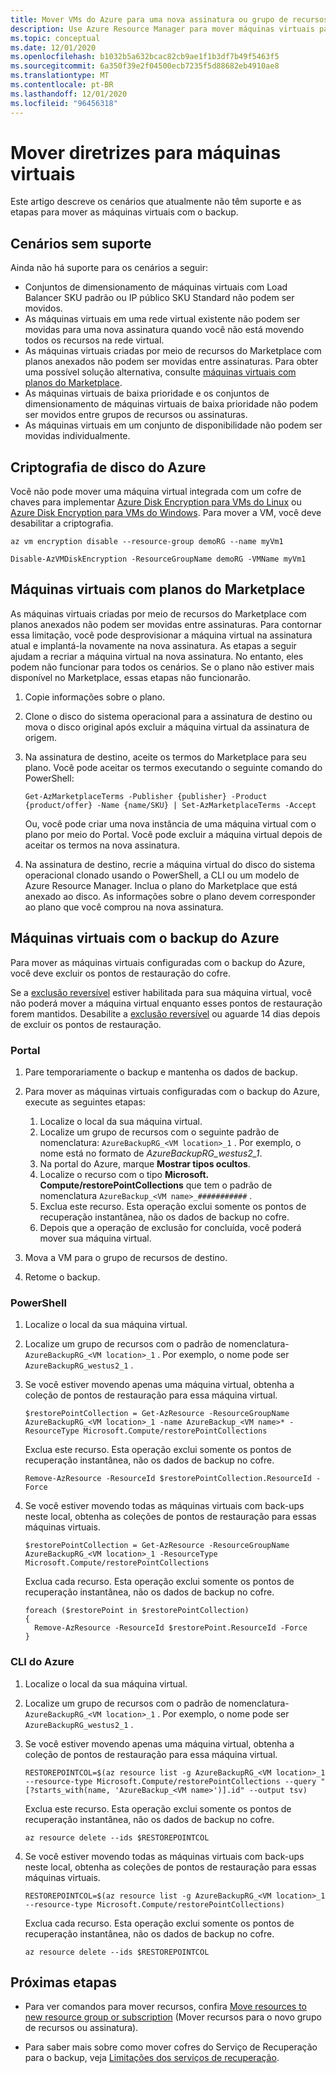```yaml
---
title: Mover VMs do Azure para uma nova assinatura ou grupo de recursos
description: Use Azure Resource Manager para mover máquinas virtuais para um novo grupo de recursos ou assinatura.
ms.topic: conceptual
ms.date: 12/01/2020
ms.openlocfilehash: b1032b5a632bcac82cb9ae1f1b3df7b49f5463f5
ms.sourcegitcommit: 6a350f39e2f04500ecb7235f5d88682eb4910ae8
ms.translationtype: MT
ms.contentlocale: pt-BR
ms.lasthandoff: 12/01/2020
ms.locfileid: "96456318"
---
```

# <a name="move-guidance-for-virtual-machines"></a>Mover diretrizes para máquinas virtuais

Este artigo descreve os cenários que atualmente não têm suporte e as etapas para mover as máquinas virtuais com o backup.

## <a name="scenarios-not-supported"></a>Cenários sem suporte

Ainda não há suporte para os cenários a seguir:

* Conjuntos de dimensionamento de máquinas virtuais com Load Balancer SKU padrão ou IP público SKU Standard não podem ser movidos.
* As máquinas virtuais em uma rede virtual existente não podem ser movidas para uma nova assinatura quando você não está movendo todos os recursos na rede virtual.
* As máquinas virtuais criadas por meio de recursos do Marketplace com planos anexados não podem ser movidas entre assinaturas. Para obter uma possível solução alternativa, consulte [máquinas virtuais com planos do Marketplace](#virtual-machines-with-marketplace-plans).
* As máquinas virtuais de baixa prioridade e os conjuntos de dimensionamento de máquinas virtuais de baixa prioridade não podem ser movidos entre grupos de recursos ou assinaturas.
* As máquinas virtuais em um conjunto de disponibilidade não podem ser movidas individualmente.

## <a name="azure-disk-encryption"></a>Criptografia de disco do Azure

Você não pode mover uma máquina virtual integrada com um cofre de chaves para implementar [Azure Disk Encryption para VMs do Linux](../../../virtual-machines/linux/disk-encryption-overview.md) ou [Azure Disk Encryption para VMs do Windows](../../../virtual-machines/windows/disk-encryption-overview.md). Para mover a VM, você deve desabilitar a criptografia.

```azurecli-interactive
az vm encryption disable --resource-group demoRG --name myVm1
```

```azurepowershell-interactive
Disable-AzVMDiskEncryption -ResourceGroupName demoRG -VMName myVm1
```

## <a name="virtual-machines-with-marketplace-plans"></a>Máquinas virtuais com planos do Marketplace

As máquinas virtuais criadas por meio de recursos do Marketplace com planos anexados não podem ser movidas entre assinaturas. Para contornar essa limitação, você pode desprovisionar a máquina virtual na assinatura atual e implantá-la novamente na nova assinatura. As etapas a seguir ajudam a recriar a máquina virtual na nova assinatura. No entanto, eles podem não funcionar para todos os cenários. Se o plano não estiver mais disponível no Marketplace, essas etapas não funcionarão.

1. Copie informações sobre o plano.

1. Clone o disco do sistema operacional para a assinatura de destino ou mova o disco original após excluir a máquina virtual da assinatura de origem.

1. Na assinatura de destino, aceite os termos do Marketplace para seu plano. Você pode aceitar os termos executando o seguinte comando do PowerShell:

   ```azurepowershell
   Get-AzMarketplaceTerms -Publisher {publisher} -Product {product/offer} -Name {name/SKU} | Set-AzMarketplaceTerms -Accept
   ```

   Ou, você pode criar uma nova instância de uma máquina virtual com o plano por meio do Portal. Você pode excluir a máquina virtual depois de aceitar os termos na nova assinatura.

1. Na assinatura de destino, recrie a máquina virtual do disco do sistema operacional clonado usando o PowerShell, a CLI ou um modelo de Azure Resource Manager. Inclua o plano do Marketplace que está anexado ao disco. As informações sobre o plano devem corresponder ao plano que você comprou na nova assinatura.

## <a name="virtual-machines-with-azure-backup"></a>Máquinas virtuais com o backup do Azure

Para mover as máquinas virtuais configuradas com o backup do Azure, você deve excluir os pontos de restauração do cofre.

Se a [exclusão reversível](../../../backup/backup-azure-security-feature-cloud.md) estiver habilitada para sua máquina virtual, você não poderá mover a máquina virtual enquanto esses pontos de restauração forem mantidos. Desabilite a [exclusão reversível](../../../backup/backup-azure-security-feature-cloud.md#enabling-and-disabling-soft-delete) ou aguarde 14 dias depois de excluir os pontos de restauração.

### <a name="portal"></a>Portal

1. Pare temporariamente o backup e mantenha os dados de backup.
2. Para mover as máquinas virtuais configuradas com o backup do Azure, execute as seguintes etapas:

   1. Localize o local da sua máquina virtual.
   2. Localize um grupo de recursos com o seguinte padrão de nomenclatura: `AzureBackupRG_<VM location>_1` . Por exemplo, o nome está no formato de *AzureBackupRG_westus2_1*.
   3. Na portal do Azure, marque **Mostrar tipos ocultos**.
   4. Localize o recurso com o tipo **Microsoft. Compute/restorePointCollections** que tem o padrão de nomenclatura `AzureBackup_<VM name>_###########` .
   5. Exclua este recurso. Esta operação exclui somente os pontos de recuperação instantânea, não os dados de backup no cofre.
   6. Depois que a operação de exclusão for concluída, você poderá mover sua máquina virtual.

3. Mova a VM para o grupo de recursos de destino.
4. Retome o backup.

### <a name="powershell"></a>PowerShell

1. Localize o local da sua máquina virtual.

1. Localize um grupo de recursos com o padrão de nomenclatura- `AzureBackupRG_<VM location>_1` . Por exemplo, o nome pode ser `AzureBackupRG_westus2_1` .

1. Se você estiver movendo apenas uma máquina virtual, obtenha a coleção de pontos de restauração para essa máquina virtual.

   ```azurepowershell-interactive
   $restorePointCollection = Get-AzResource -ResourceGroupName AzureBackupRG_<VM location>_1 -name AzureBackup_<VM name>* -ResourceType Microsoft.Compute/restorePointCollections
   ```

   Exclua este recurso. Esta operação exclui somente os pontos de recuperação instantânea, não os dados de backup no cofre.

   ```azurepowershell-interactive
   Remove-AzResource -ResourceId $restorePointCollection.ResourceId -Force
   ```

1. Se você estiver movendo todas as máquinas virtuais com back-ups neste local, obtenha as coleções de pontos de restauração para essas máquinas virtuais.

   ```azurepowershell-interactive
   $restorePointCollection = Get-AzResource -ResourceGroupName AzureBackupRG_<VM location>_1 -ResourceType Microsoft.Compute/restorePointCollections
   ```

   Exclua cada recurso. Esta operação exclui somente os pontos de recuperação instantânea, não os dados de backup no cofre.

   ```azurepowershell-interactive
   foreach ($restorePoint in $restorePointCollection)
   {
     Remove-AzResource -ResourceId $restorePoint.ResourceId -Force
   }
   ```

### <a name="azure-cli"></a>CLI do Azure

1. Localize o local da sua máquina virtual.

1. Localize um grupo de recursos com o padrão de nomenclatura- `AzureBackupRG_<VM location>_1` . Por exemplo, o nome pode ser `AzureBackupRG_westus2_1` .

1. Se você estiver movendo apenas uma máquina virtual, obtenha a coleção de pontos de restauração para essa máquina virtual.

   ```azurecli-interactive
   RESTOREPOINTCOL=$(az resource list -g AzureBackupRG_<VM location>_1 --resource-type Microsoft.Compute/restorePointCollections --query "[?starts_with(name, 'AzureBackup_<VM name>')].id" --output tsv)
   ```

   Exclua este recurso. Esta operação exclui somente os pontos de recuperação instantânea, não os dados de backup no cofre.

   ```azurecli-interactive
   az resource delete --ids $RESTOREPOINTCOL
   ```

1. Se você estiver movendo todas as máquinas virtuais com back-ups neste local, obtenha as coleções de pontos de restauração para essas máquinas virtuais.

   ```azurecli-interactive
   RESTOREPOINTCOL=$(az resource list -g AzureBackupRG_<VM location>_1 --resource-type Microsoft.Compute/restorePointCollections)
   ```

   Exclua cada recurso. Esta operação exclui somente os pontos de recuperação instantânea, não os dados de backup no cofre.

   ```azurecli-interactive
   az resource delete --ids $RESTOREPOINTCOL
   ```

## <a name="next-steps"></a>Próximas etapas

* Para ver comandos para mover recursos, confira [Move resources to new resource group or subscription](../move-resource-group-and-subscription.md) (Mover recursos para o novo grupo de recursos ou assinatura).

* Para saber mais sobre como mover cofres do Serviço de Recuperação para o backup, veja [Limitações dos serviços de recuperação](../../../backup/backup-azure-move-recovery-services-vault.md?toc=/azure/azure-resource-manager/toc.json).
